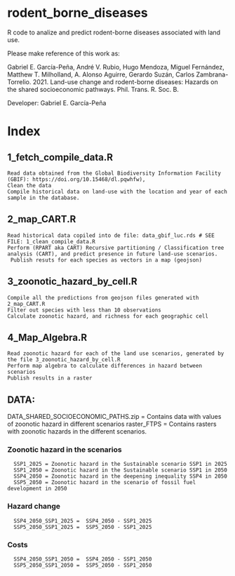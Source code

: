 # rodent_borne_diseases
R code to analize and predict rodent-borne diseases associated with land use.

Please make reference of this work as: 

Gabriel E. García-Peña, André V. Rubio, Hugo Mendoza, Miguel Fernández, Matthew T. Milholland, A. Alonso Aguirre, Gerardo Suzán, Carlos Zambrana-Torrelio. 2021. Land-use change and rodent-borne diseases: Hazards on the shared socioeconomic pathways. Phil. Trans. R. Soc. B.

Developer: Gabriel E. García-Peña


# Index

## 1_fetch_compile_data.R 
    Read data obtained from the Global Biodiversity Information Facility (GBIF): https://doi.org/10.15468/dl.pqwhfw), 
    Clean the data
    Compile historical data on land-use with the location and year of each sample in the database.

## 2_map_CART.R 
    Read historical data copiled into de file: data_gbif_luc.rds # SEE FILE: 1_clean_compile_data.R
    Perform (RPART aka CART) Recursive partitioning / Classification tree analysis (CART), and predict presence in future land-use scenarios.
     Publish resuts for each species as vectors in a map (geojson)

## 3_zoonotic_hazard_by_cell.R
    Compile all the predictions from geojson files generated with 2_map_CART.R
    Filter out species with less than 10 observations
    Calculate zoonotic hazard, and richness for each geographic cell


## 4_Map_Algebra.R
    Read zoonotic hazard for each of the land use scenarios, generated by the file 3_zoonotic_hazard_by_cell.R
    Perform map algebra to calculate differences in hazard between scenarios 
    Publish results in a raster

## DATA: 
DATA_SHARED_SOCIOECONOMIC_PATHS.zip = Contains data with values of zoonotic hazard in different scenarios
raster_FTPS = Contains rasters with zoonotic hazards in the different scenarios.

   ### Zoonotic hazard in the scenarios
      SSP1_2025 = Zoonotic hazard in the Sustainable scenario SSP1 in 2025
      SSP1_2050 = Zoonotic hazard in the Sustainable scenario SSP1 in 2050
      SSP4_2050 = Zoonotic hazard in the deepening inequality SSP4 in 2050
      SSP5_2050 = Zoonotic hazard in the scenario of fossil fuel development in 2050

   ### Hazard change
      SSP4_2050_SSP1_2025 =  SSP4_2050 - SSP1_2025
      SSP5_2050_SSP1_2025 =  SSP5_2050 - SSP1_2025
      
   ### Costs
      SSP4_2050_SSP1_2050 =  SSP4_2050 - SSP1_2050
      SSP5_2050_SSP1_2050 =  SSP5_2050 - SSP1_2050




